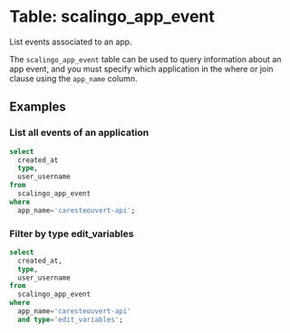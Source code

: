 # Table: scalingo_app_event

List events associated to an app.

The `scalingo_app_event` table can be used to query information about an app event, and you must specify which application in the where or join clause using the `app_name` column.

## Examples

### List all events of an application

```sql
select
  created_at
  type,
  user_username
from
  scalingo_app_event
where
  app_name='caresteouvert-api';
```

### Filter by type edit_variables

```sql
select
  created_at,
  type,
  user_username
from
  scalingo_app_event
where
  app_name='caresteouvert-api'
  and type='edit_variables';
```
